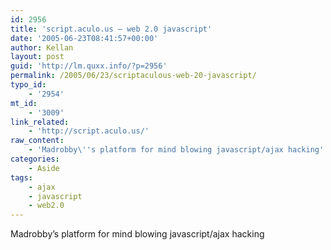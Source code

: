 ```yaml
---
id: 2956
title: 'script.aculo.us – web 2.0 javascript'
date: '2005-06-23T08:41:57+00:00'
author: Kellan
layout: post
guid: 'http://lm.quxx.info/?p=2956'
permalink: /2005/06/23/scriptaculous-web-20-javascript/
typo_id:
    - '2954'
mt_id:
    - '3009'
link_related:
    - 'http://script.aculo.us/'
raw_content:
    - 'Madrobby\''s platform for mind blowing javascript/ajax hacking'
categories:
    - Aside
tags:
    - ajax
    - javascript
    - web2.0
---
```


Madrobby’s platform for mind blowing javascript/ajax hacking